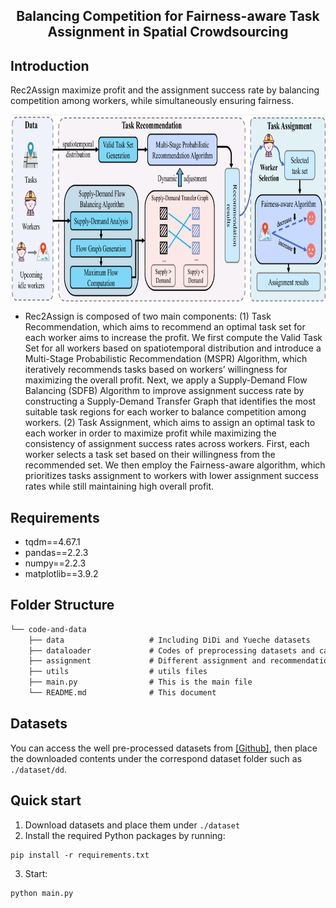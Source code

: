 <div align="center">
  <h2><b> Balancing Competition for Fairness-aware Task Assignment in Spatial Crowdsourcing
 </b></h2>
</div>

## Introduction
Rec2Assign maximize profit and the assignment success rate by balancing competition among workers, while simultaneously ensuring fairness.

<p align="center">
<img src="./images/framework.png" height = "300" alt="" align=center />
</p>

- Rec2Assign is composed of two main components: (1) Task Recommendation, which aims to recommend an optimal task set for each worker aims to increase the profit. We first compute the Valid Task Set for all workers based on spatiotemporal distribution and introduce a Multi-Stage Probabilistic Recommendation (MSPR) Algorithm, which iteratively recommends tasks based on workers’ willingness for maximizing the overall profit. Next, we apply a Supply-Demand Flow Balancing (SDFB) Algorithm to improve assignment success rate by constructing a Supply-Demand Transfer Graph that identifies the most suitable task regions for each worker to balance competition among workers. (2) Task Assignment, which aims to assign an optimal task to each worker in order to maximize profit while maximizing the consistency of assignment success rates across workers. First, each worker selects a task set based on their willingness from the recommended set. We then employ the Fairness-aware algorithm, which prioritizes tasks assignment to workers with lower assignment success rates while still maintaining high overall profit.

## Requirements
- tqdm==4.67.1
- pandas==2.2.3
- numpy==2.2.3
- matplotlib==3.9.2


## Folder Structure

```tex
└── code-and-data
    ├── data                   # Including DiDi and Yueche datasets
    ├── dataloader             # Codes of preprocessing datasets and calculating metrics
    ├── assignment             # Different assignment and recommendation methods
    ├── utils                  # utils files
    ├── main.py                # This is the main file
    └── README.md              # This document
```

## Datasets
You can access the well pre-processed datasets from [[Github]](https://github.com/Yi107/Dataset-for-PCOM), then place the downloaded contents under the correspond dataset folder such as `./dataset/dd`.

## Quick start
1. Download datasets and place them under `./dataset`
2. Install the required Python packages by running:
  ```
  pip install -r requirements.txt
  ```
3. Start:

```
python main.py
```

